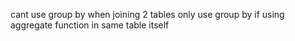 cant use group by when joining 2 tables
only use group by if using aggregate function in same table itself